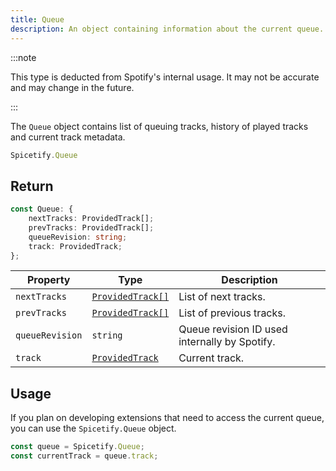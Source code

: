 ```yaml
---
title: Queue
description: An object containing information about the current queue.
---
```


:::note

This type is deducted from Spotify's internal usage. It may not be accurate and may change in the future.

:::

The `Queue` object contains list of queuing tracks, history of played tracks and current track metadata.

```ts
Spicetify.Queue
```

## Return

```ts
const Queue: {
    nextTracks: ProvidedTrack[];
    prevTracks: ProvidedTrack[];
    queueRevision: string;
    track: ProvidedTrack;
};
```

| Property | Type | Description |
| --- | --- | --- |
| `nextTracks` | [`ProvidedTrack[]`](/docs/development/api-wrapper/types/provided-track) | List of next tracks. |
| `prevTracks` | [`ProvidedTrack[]`](/docs/development/api-wrapper/types/provided-track) | List of previous tracks. |
| `queueRevision` | `string` | Queue revision ID used internally by Spotify. |
| `track` | [`ProvidedTrack`](/docs/development/api-wrapper/types/provided-track) | Current track. |

## Usage

If you plan on developing extensions that need to access the current queue, you can use the `Spicetify.Queue` object.

```ts
const queue = Spicetify.Queue;
const currentTrack = queue.track;
```